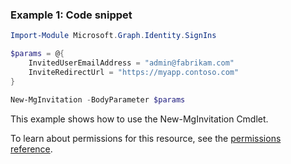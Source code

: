 ### Example 1: Code snippet

```powershellImport-Module Microsoft.Graph.Identity.SignIns

$params = @{
	InvitedUserEmailAddress = "admin@fabrikam.com"
	InviteRedirectUrl = "https://myapp.contoso.com"
}

New-MgInvitation -BodyParameter $params
```
This example shows how to use the New-MgInvitation Cmdlet.
To learn about permissions for this resource, see the [permissions reference](/graph/permissions-reference).

